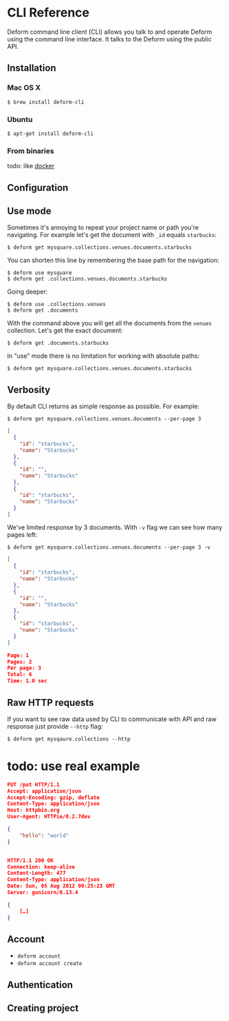 # CLI Reference

Deform command line client (CLI) allows you talk to and operate Deform using the command line interface. It talks to the Deform using the public API.

## Installation

### Mac OS X

    $ brew install deform-cli

### Ubuntu

    $ apt-get install deform-cli

### From binaries

todo: like [docker](https://docs.docker.com/engine/installation/binaries/)

## Configuration

## Use mode

Sometimes it's annoying to repeat your project name or path you're navigating.
For example let's get the document with `_id` equals `starbucks`:

    $ deform get mysquare.collections.venues.documents.starbucks

You can shorten this line by remembering the base path for the navigation:

    $ deform use mysquare
    $ deform get .collections.venues.documents.starbucks

Going deeper:

    $ deform use .collections.venues
    $ deform get .documents

With the command above you will get all the documents from the `venues` collection.
Let's get the exact document:

    $ deform get .documents.starbucks

In "use" mode there is no limitation for working with absolute paths:

    $ deform get mysquare.collections.venues.documents.starbucks

## Verbosity

By default CLI returns as simple response as possible. For example:

    $ deform get mysquare.collections.venues.documents --per-page 3

```json
[
  {
    "id": "starbucks",
    "name": "Starbucks"
  },
  {
    "id": "",
    "name": "Starbucks"
  },
  {
    "id": "starbucks",
    "name": "Starbucks"
  }
]
```

We've limited response by 3 documents. With `-v` flag we can see how many pages
left:

    $ deform get mysquare.collections.venues.documents --per-page 3 -v

```json
[
  {
    "id": "starbucks",
    "name": "Starbucks"
  },
  {
    "id": "",
    "name": "Starbucks"
  },
  {
    "id": "starbucks",
    "name": "Starbucks"
  }
]

Page: 1
Pages: 2
Per page: 3
Total: 6
Time: 1.0 sec
```

## Raw HTTP requests

If you want to see raw data used by CLI to communicate with API and raw response
just provide `--http` flag:

    $ deform get mysqaure.collections --http

# todo: use real example

```json
PUT /put HTTP/1.1
Accept: application/json
Accept-Encoding: gzip, deflate
Content-Type: application/json
Host: httpbin.org
User-Agent: HTTPie/0.2.7dev

{
    "hello": "world"
}


HTTP/1.1 200 OK
Connection: keep-alive
Content-Length: 477
Content-Type: application/json
Date: Sun, 05 Aug 2012 00:25:23 GMT
Server: gunicorn/0.13.4

{
    […]
}

```

## Account

* `deform account`
* `deform account create`

## Authentication

## Creating project
